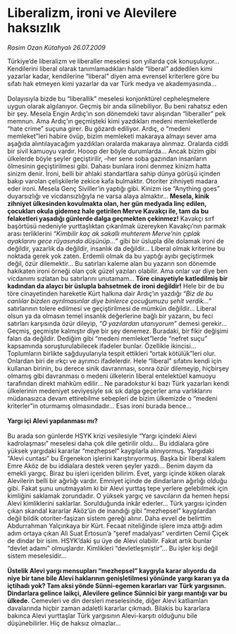 # Liberalizm, ironi ve Alevilere haksızlık

*Rasim Ozan Kütahyalı 26.07.2009*

<div class="taraf_structure_2col_1zq">
<div class="margen_n">



 <p>Türkiye’de liberalizm ve liberaller meselesi son yıllarda çok konuşuluyor... Kendilerini liberal olarak tanımlamadıkları halde “liberal” addedilen kimi yazarlar kadar, kendilerine “liberal” diyen ama evrensel kriterlere göre bu sıfatı hak etmeyen kimi yazarlar da var Türk medya ve akademyasında... <br/><br/>Dolayısıyla bizde bu “liberallik” meselesi konjonktürel cepheleşmelere uygun olarak algılanıyor. Geçmiş bir anda silinebiliyor. Bu beni rahatsız eden bir şey. Mesela Engin Ardıç’ın son dönemdeki tavır alışından “liberaller” pek memnun. Ama Ardıç’ın geçmişteki kimi yazdıkları medeni memleketlerde “hate crime” suçuna girer. Bu gözardı ediliyor. Ardıç, o “medeni memleket”leri habire övüp, bizim memleketi makaraya almayı sever ama aşağıda alıntılayacağım yazdıkları oralarda makaraya alınmaz. Oralarda ciddi bir sivil kamuoyu vardır. Hooop der böyle durumlarda... Ancak bizim gibi ülkelerde böyle şeyler geçiştirilir, –her sene soba gazından insanların ölmesinin geçiştirilmesi gibi. Dahası bunlara ironi denmez kinizm hatta sinizm denir. İroni, belli bir ahlaki standartlara sahip dünya görüşü içinden bakıp varolan çelişkilerle zekice kafa bulmaktır. Otoriter zihniyeti madara eder ironi. Mesela Genç Siviller’in yaptığı gibi. Kinizm ise “Anything goes” duyarsızlığı ve vicdansızlığıyla ne varsa alaya almaktır...<b> Mesela, kinik zihniyet ülkesinden kovulmakta olan, her gün medyada linç edilen, çocukları okula gidemez hale getirilen Merve Kavakçı ile, tam da bu felaketleri yaşadığı günlerde dalga geçmekten çekinmez!</b> Kavakçı sırf başörtüsü nedeniyle yurttaşlıktan çıkarılmak üzereyken Kavakçı’nın parmak arası terliklerini <i>“Kimbilir kaç ak sakallı muhterem Merve’nin çıplak ayaklarını gece rüyasında düşünüp...”</i> gibi bir üslupla dile dolamak ironi de değildir, yazarlık da değildir, insanlık da değildir... Liberal olmak kriterine bu noktada gerek yok zaten. Erdemli olmak da bu yaptığı ayıbı geçiştirmek değil, özür dilemektir... Bu satırları kaleme alan bu yazarın son dönemde hakikaten ironi örneği olan çok güzel yazıları olabilir. Ama onlar var diye ben vicdanımı sızlatan bu satırlarını unutamam...<b> Töre cinayetiyle katledilmiş bir kadından da alaycı bir üslupla bahsetmek de ironi değildir!</b> Hele bir de bu töre cinayetinden hareketle Kürt halkına dair Ardıç’ın yazdığı <em>“Biz de bu canlılar bizden ayrılmasınlar diye binlerce çocuğumuzu şehit verdik...”</em> satırlarının tolere edilmesi ve geçiştirilmesi de mümkün değildir... Liberal olsun ya da olmasın temel insanlık değerlerine bağlı bir yazarın, bu feci satırları karşısında özür dileyip,<em> “O yazılardan utanıyorum”</em> demesi gerekir... Geçmiş, geçmişte kalmıştır diye bir şey denemez. Buradaki, bir fikir değişimi falan da değildir. Dediğim gibi “medeni memleket”lerde “nefret suçu” kapsamında soruşturulabilecek ifadeler bunlar. Özellikle ikincisi... Toplumların birlikte sağduyularıyla tespit ettikleri “ortak kötülük”leri olur. Onlardan biri de ırkçı ve ayrımcı ifadelerdir. Hele “liberal” sıfatını kendi için kullanan birinin, bu derece sinik davranması, sonra özür dilemeyip, hiçbirşey olmamış gibi davranması o medeni ülkelerin liberal entelektüel kamuoyu tarafından direkt mahkûm edilir... Ne paradokstur ki bazı Türk yazarları kendi ülkelerinin medeniyet seviyesiyle sık sık dalga geçerler ama varlıklarını müdanasızca devam ettirebilme sebepleri de bizim ülkemizde o “medeni kriterler”in oturmamış olmasındadır... Esas ironi burada bence... <b> </b> <b><br/><br/>Yargı içi Alevi yapılanması mı?</b>   <br/><br/>Bu arada son günlerde HSYK krizi vesilesiyle “Yargı içindeki Alevi kadrolaşması” meselesi daha çok dile getirilir oldu... Bu iddialara göre yüksek yargıdaki kararlar “mezhepsel” kaygılarla alınıyormuş. Yargıdaki “Alevi cuntası” bu Ergenekon işlerini karıştırıyormuş. Başka bir liberal kalem Emre Aköz de bu iddialara destek veren şeyler yazdı... Benim dayım da emekli yargıç. Biraz bu işleri içeriden bilirim. Evet, yargı içinde köken olarak Alevilerin belli bir ağırlığı vardır. Emniyet içinde de dindarların ağırlığı olduğu gibi. Fakat şunu unutmayalım ki bir Alevi yurttaş tepe yerlere gelebilmek için kimliğini saklamak zorundadır. O yüksek yargıç ve savcıların da hemen hepsi Alevi kimliklerini saklarlar. Sorulduğunda inkâr ederler... Türk yargısı içinden çıkan skandal kararlar Aköz’ün de inandığı gibi “mezhepsel” kaygılardan değil bildik otoriter-faşizan sistem gereği alınır. Daha evvel de belirttim Abdurrahman Yalçınkaya bir Kürt. Fecaat niteliğinde işlere imza attığı adım adım ortaya çıkan Ali Suat Ertosun’a “şeref madalyası” verdirten Cemil Çiçek de dindar bir isim. HSYK’daki şu üye de Alevi olabilir. Fakat artık bunlar “devlet adamı” olmuşlardır. Kimlikleri “devletleşmiştir”... Bu işler kişi değil sistem meselesidir...<b><br/><br/>Üstelik Alevi yargı mensupları “mezhepsel” kaygıyla karar alıyordu da niye bir tane bile Alevi haklarının genişletilmesi yönünde yargı kararı ya da içtihadı yok? Tam aksi yönde Sünni-egemen kararları var Türk yargısının. Dindarlara gelince laikçi, Alevilere gelince Sünnici bir yargı mantığı var bu ülkede.</b> Cemevleri ve din dersleri meselesinde, diğer Alevi katliamları davalarında hiçbir zaman adaletli kararlar çıkmadı. Bilakis bu kararlara bakınca Alevi yurttaşlar Türk yargısının Alevi-karşıtı olduğunu bile düşünebilirler. Hiç de haksız olmazlar...</p>
<br/>
<br/>
<br/>



<br/>


<div id="taraf_not">
</div>

</div>


</div>
